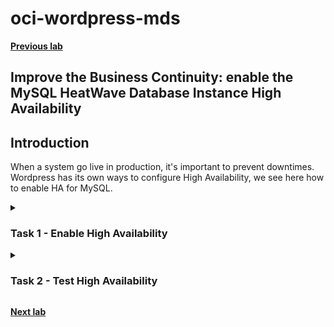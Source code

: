 # oci-wordpress-mds

**[Previous lab](./wordpress_test_installation.md)**

## Improve the Business Continuity: enable the MySQL HeatWave Database Instance High Availability

## Introduction
When a system go live in production, it's important to prevent downtimes. Wordpress has its own ways to configure High Availability, we see here how to enable HA for MySQL.
 
<details>
<summary><h3>Task 1 - Enable High Availability</h3></summary>

1. Go to the OCI Dashboard

2. Navigate to the MySQL HeatWave database instances page. Make sure you are in the correct compartment for your database instance.

    ![OCI Burger menu for MySQL HeatWave Database instances](../images/./OCI-burger_menu-databases-db_system.png)

3. In the row that displays your database instance you will see that HA is not enabled.

    ![OCI MySQL HeatWave Database Service instances list](../images/./OCI-mds-instances-list.png)

4. To enable HA, click on your database instance's name and then in its details page (below) click on the "More Actions" button menu and select the "Enable High Availability" option.

    ![OCI MySQL HeatWave Database Service instance details](../images/./OCI-mds-instance-HA_action.png)

5. Confirm the activation by clicking on "Enable"

    ![OCI MySQL HeatWave Database Service instance enable HA confirmation](../images/./OCI-mds-enable_HA.png)

6. By default, standalone and High Availability instances have different configuration settings. Choose the configuration "MySQL.VM.Standard.E4.4.64GB.HA" and press "Enable"

    ![OCI MySQL HeatWave Database Service instance choose HA configuration](../images/./OCI-mds-enable_HA-Choose_configuration.png)

7. It requires some minutes to enable the HA, so wait until the end of the activity

    ![OCI MySQL HeatWave Database Service instance enabling HA wait message](../images/OCI-mds-enable_HA-wait.png)

8. While a change is in progress, you can navigate instance details, but you are not allowed to make changes.
    We can see it from the "UPDATING" (orange) status.

    ![OCI MySQL HeatWave Database Service instance enabling HA update status](../images/./OCI-mds-enable_HA-update_status.png)

</details>

<details>
<summary><h3>Task 2 - Test High Availability</h3></summary>

1. Please check the MySQL HeatWave Database Service instance endpoint, and note that the Private IP address of your instance doesn't change enabling or disabling the High Availability

2. We can now simulate a failure, with the "switchover" option.
    From the Instance details page, open the "More actions" menu and choose

    ![OCI MySQL HeatWave Database Instance High Availability switchover](../images/./OCI-mds-more_actions-switchover.png)

3. The wizard ask you which FD (Fault Domain) or AD (Availability Domain) to use.
    Choose one different from the actual and confirm with "SWitchover" button. Below example is for FD.

    ![OCI MySQL HeatWave Database Instance High Availability switchover choose new FD](../images/./OCI-mds-more_actions-switchover-choose_fd.png)

4. Even if the instance is in "UPDATE" (orange) status, it's still online. The downtime is limited to the seconds required to complete the switchover. Wait that the instance return to "ACTIVE" (green) status. The status change requires few minutes.

5. Return to your "My Restaurant" web site and navigate. YOu can see that the web site is still working perfectly

</details>

**[Next lab](./mds_read_replicas.md)**
